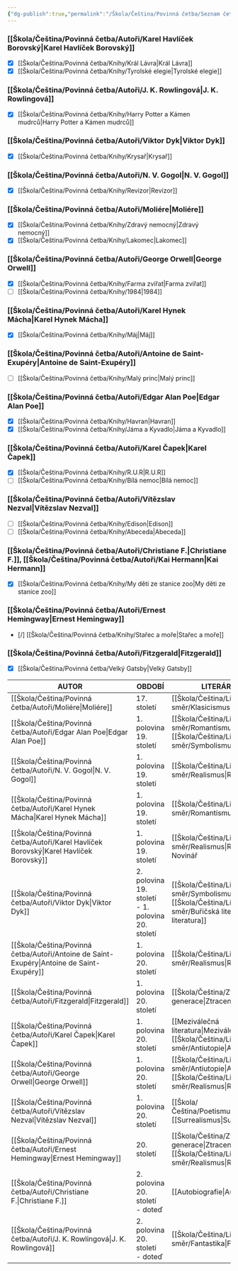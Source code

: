 ```yaml
---
{"dg-publish":true,"permalink":"/Škola/Čeština/Povinná četba/Seznam četby/","created":"2023-11-28T11:06:29.057+01:00","updated":"2024-05-24T16:53:58.540+02:00"}
---
```


### [[Škola/Čeština/Povinná četba/Autoři/Karel Havlíček Borovský\|Karel Havlíček Borovský]]
- [x] [[Škola/Čeština/Povinná četba/Knihy/Král Lávra\|Král Lávra]]
- [x] [[Škola/Čeština/Povinná četba/Knihy/Tyrolské elegie\|Tyrolské elegie]]
### [[Škola/Čeština/Povinná četba/Autoři/J. K. Rowlingová\|J. K. Rowlingová]]
- [x] [[Škola/Čeština/Povinná četba/Knihy/Harry Potter a Kámen mudrců\|Harry Potter a Kámen mudrců]]
### [[Škola/Čeština/Povinná četba/Autoři/Viktor Dyk\|Viktor Dyk]]
- [x] [[Škola/Čeština/Povinná četba/Knihy/Krysař\|Krysař]] 
### [[Škola/Čeština/Povinná četba/Autoři/N. V. Gogol\|N. V. Gogol]]
- [x] [[Škola/Čeština/Povinná četba/Knihy/Revizor\|Revizor]]
### [[Škola/Čeština/Povinná četba/Autoři/Moliére\|Moliére]]
- [x] [[Škola/Čeština/Povinná četba/Knihy/Zdravý nemocný\|Zdravý nemocný]]
- [x] [[Škola/Čeština/Povinná četba/Knihy/Lakomec\|Lakomec]]
### [[Škola/Čeština/Povinná četba/Autoři/George Orwell\|George Orwell]]
- [x] [[Škola/Čeština/Povinná četba/Knihy/Farma zvířat\|Farma zvířat]]
- [ ] [[Škola/Čeština/Povinná četba/Knihy/1984\|1984]]
### [[Škola/Čeština/Povinná četba/Autoři/Karel Hynek Mácha\|Karel Hynek Mácha]]
- [x] [[Škola/Čeština/Povinná četba/Knihy/Máj\|Máj]]
### [[Škola/Čeština/Povinná četba/Autoři/Antoine de Saint-Exupéry\|Antoine de Saint-Exupéry]]
- [ ] [[Škola/Čeština/Povinná četba/Knihy/Malý princ\|Malý princ]]
### [[Škola/Čeština/Povinná četba/Autoři/Edgar Alan Poe\|Edgar Alan Poe]]
- [x] [[Škola/Čeština/Povinná četba/Knihy/Havran\|Havran]]
- [x] [[Škola/Čeština/Povinná četba/Knihy/Jáma a Kyvadlo\|Jáma a Kyvadlo]]
### [[Škola/Čeština/Povinná četba/Autoři/Karel Čapek\|Karel Čapek]]
- [x] [[Škola/Čeština/Povinná četba/Knihy/R.U.R\|R.U.R]]
- [ ] [[Škola/Čeština/Povinná četba/Knihy/Bílá nemoc\|Bílá nemoc]]
### [[Škola/Čeština/Povinná četba/Autoři/Vítězslav Nezval\|Vítězslav Nezval]]
- [ ] [[Škola/Čeština/Povinná četba/Knihy/Edison\|Edison]]
- [ ] [[Škola/Čeština/Povinná četba/Knihy/Abeceda\|Abeceda]]
### [[Škola/Čeština/Povinná četba/Autoři/Christiane F.\|Christiane F.]], [[Škola/Čeština/Povinná četba/Autoři/Kai Hermann\|Kai Hermann]]
- [x] [[Škola/Čeština/Povinná četba/Knihy/My děti ze stanice zoo\|My děti ze stanice zoo]]
### [[Škola/Čeština/Povinná četba/Autoři/Ernest Hemingway\|Ernest Hemingway]]
- [/] [[Škola/Čeština/Povinná četba/Knihy/Stařec a moře\|Stařec a moře]]
### [[Škola/Čeština/Povinná četba/Autoři/Fitzgerald\|Fitzgerald]]
- [x] [[Škola/Čeština/Povinná četba/Velký Gatsby\|Velký Gatsby]]


| AUTOR                        | OBDOBÍ                                                | LITERÁRNÍ SMĚR                             |
| ---------------------------- | ----------------------------------------------------- | ------------------------------------------ |
| [[Škola/Čeština/Povinná četba/Autoři/Moliére\|Moliére]]                  | 17. století                                           | [[Škola/Čeština/Literární směr/Klasicismus\|Klasicismus]]                            |
| [[Škola/Čeština/Povinná četba/Autoři/Edgar Alan Poe\|Edgar Alan Poe]]           | 1. polovina 19. století                               | [[Škola/Čeština/Literární směr/Romantismus\|Romantismus]], [[Škola/Čeština/Literární směr/Symbolismus\|Symbolismus]]           |
| [[Škola/Čeština/Povinná četba/Autoři/N. V. Gogol\|N. V. Gogol]]              | 1. polovina 19. století                               | [[Škola/Čeština/Literární směr/Realismus\|Realismus]]                              |
| [[Škola/Čeština/Povinná četba/Autoři/Karel Hynek Mácha\|Karel Hynek Mácha]]        | 1. polovina 19. století                               | [[Škola/Čeština/Literární směr/Romantismus\|Romantismus]]                            |
| [[Škola/Čeština/Povinná četba/Autoři/Karel Havlíček Borovský\|Karel Havlíček Borovský]]  | 1. polovina 19. století                               | [[Škola/Čeština/Literární směr/Realismus\|Realismus]], Novinář                     |
| [[Škola/Čeština/Povinná četba/Autoři/Viktor Dyk\|Viktor Dyk]]               | 2. polovina 19. století <br>- 1. polovina 20. století | [[Škola/Čeština/Literární směr/Symbolismus\|Symbolismus]], [[Škola/Čeština/Literární směr/Buřičská literatura\|Buřičská literatura]]   |
| [[Škola/Čeština/Povinná četba/Autoři/Antoine de Saint-Exupéry\|Antoine de Saint-Exupéry]] | 1. polovina 20. století                               | [[Škola/Čeština/Literární směr/Realismus\|Realismus]]                              |
| [[Škola/Čeština/Povinná četba/Autoři/Fitzgerald\|Fitzgerald]]               | 1. polovina 20. století                               | [[Škola/Čeština/Ztracená generace\|Ztracená generace]]                      |
| [[Škola/Čeština/Povinná četba/Autoři/Karel Čapek\|Karel Čapek]]              | 1. polovina 20. století                               | [[Meziválečná literatura\|Meziválečná literatura]], [[Škola/Čeština/Literární směr/Antiutopie\|Antiutopie]] |
| [[Škola/Čeština/Povinná četba/Autoři/George Orwell\|George Orwell]]            | 1. polovina 20. století                               | [[Škola/Čeština/Literární směr/Antiutopie\|Antiutopie]], [[Škola/Čeština/Literární směr/Realismus\|Realismus]]              |
| [[Škola/Čeština/Povinná četba/Autoři/Vítězslav Nezval\|Vítězslav Nezval]]         | 1. polovina 20. století                               | [[Škola/Čeština/Poetismus\|Poetismus]], [[Surrealismus\|Surrealismus]]            |
| [[Škola/Čeština/Povinná četba/Autoři/Ernest Hemingway\|Ernest Hemingway]]         | 20. století                                           | [[Škola/Čeština/Ztracená generace\|Ztracená generace]], [[Škola/Čeština/Literární směr/Realismus\|Realismus]]       |
| [[Škola/Čeština/Povinná četba/Autoři/Christiane F.\|Christiane F.]]            | 2. polovina 20. století<br>- doteď                    | [[Autobiografie\|Autobiografie]]                          |
| [[Škola/Čeština/Povinná četba/Autoři/J. K. Rowlingová\|J. K. Rowlingová]]         | 2. polovina 20. století<br>- doteď                    | [[Škola/Čeština/Literární směr/Fantastika\|Fantastika]]                             |
